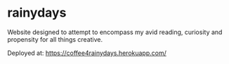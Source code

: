 # rainydays
Website designed to attempt to encompass my avid reading, curiosity and propensity for all things creative.

Deployed at: https://coffee4rainydays.herokuapp.com/
